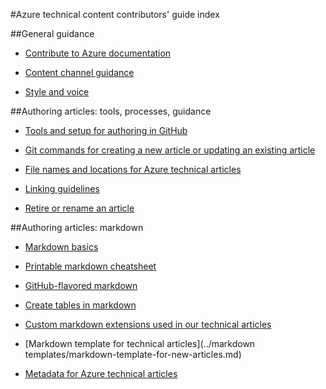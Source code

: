 <properties title="" pageTitle="Azure technical content contributors' guide index" description="Lists the articles available in the Azure technical content contributors' guide for azure.microsoft.com." metaKeywords="" services="" solutions="" documentationCenter="" authors="tysonn" videoId="" scriptId="" manager="carolz" />

<tags ms.service="contributor-guide" ms.devlang="" ms.topic="article" ms.tgt_pltfrm="" ms.workload="" ms.date="12/19/2014" ms.author="tysonn" />

#Azure technical content contributors' guide index

##General guidance

- [Contribute to Azure documentation](./../CONTRIBUTING.md)

- [Content channel guidance](./content-channel-guidance.md)

- [Style and voice](./style-and-voice.md)


##Authoring articles: tools, processes, guidance

- [Tools and setup for authoring in GitHub](./tools-and-setup.md)

- [Git commands for creating a new article or updating an existing article](./git-commands-for-master.md)

<!-- [Git commands for staging an article on the internal preview site](./git-commands-for-sandbox.md)-->

- [File names and locations for Azure technical articles](./file-names-and-locations.md)

- [Linking guidelines](./create-links-markdown.md/)

- [Retire or rename an article](./retire-or-rename-an-article.md)


##Authoring articles: markdown

- [Markdown basics](https://help.github.com/articles/markdown-basics/)

- [Printable markdown cheatsheet](./media/documents/markdown-cheatsheet.pdf?raw=true)

- [GitHub-flavored markdown](https://help.github.com/articles/github-flavored-markdown/)

- [Create tables in markdown](./create-tables-markdown.md)

- [Custom markdown extensions used in our technical articles](./custom-markdown-extensions.md)

- [Markdown template for technical articles](../markdown templates/markdown-template-for-new-articles.md)

- [Metadata for Azure technical articles](./article-metadata.md)
